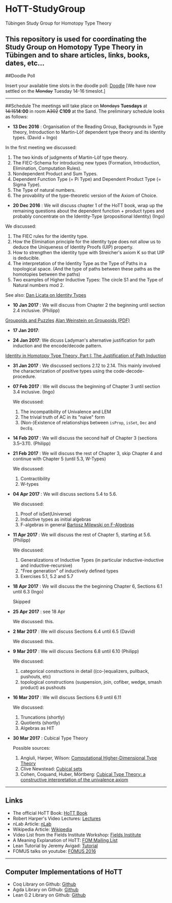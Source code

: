 # HoTT-StudyGroup
Tübingen Study Group for Homotopy Type Theory

This repository is used for coordinating the Study Group on Homotopy Type Theory in Tübingen and to share articles, links, books, dates, etc...
---
##Doodle Poll

Insert your available time slots in the doodle poll: [Doodle](http://doodle.com/poll/pspsxu986q263bhp)
[We have now settled on the <del>Monday</del> Tuesday 14-16 timeslot.]

---
##Schedule
The meetings will take place on <del>Mondays</del> __Tuesdays__  at <del>14:15</del>__14:00__ in room <del>A302</del> __C109__ at the Sand.
The preliminary schedule looks as follows:
  * __13 Dec 2016__ :
  Organisation of the Reading Group, Backgrounds in Type theory, Introduction to Martin-Löf dependent type theory and its identity types. (David + Ingo)
  
  In the first meeting we discussed:

  1. The two kinds of judgments of Martin-Löf type theory.
  2. The FIEC-Schema for introducing new types (Formation, Introduction, Elimination, Computation Rules).
  3. Nondependent Product and Sum Types.
  4. Dependent Function Type (= Pi Type) and Dependent Product Type (= Sigma Type).
  5. The Type of natural numbers.
  6. The provability of the type-theoretic version of the Axiom of Choice.
  
  * __20 Dec 2016__ : We will discuss chapter 1 of the HoTT book, wrap up the remaining questions about the dependent function + product types and probably concentrate on the Identity-Type (propositional Identity) (Ingo)

  We discussed:

  1. The FIEC rules for the identity type.
  2. How the Elimination principle for the identity type does not allow us to deduce the Uniqueness of Identity Proofs (UIP) property.
  3. How to strengthen the identity type with Streicher's axiom K so that UIP is deducible.
  4. The interpretation of the Identity Type as the Type of Paths in a topological space. (And the type of paths between these paths as the homotopies between the paths)
  5. Two examples of Higher Inductive Types: The circle S1 and the Type of Natural numbers mod 2.

  See also:
  [Dan Licata on Identity Types](https://homotopytypetheory.org/2011/04/10/just-kidding-understanding-identity-elimination-in-homotopy-type-theory/)
  
  * __10 Jan 2017__ : We will discuss from Chapter 2 the beginning until section 2.4 inclusive. (Philipp)
  
  [Groupoids and Puzzles](https://cornellmath.wordpress.com/2008/01/27/puzzles-groups-and-groupoids/)
  [Alan Weinstein on Groupoids (PDF)](http://www.ams.org/notices/199607/weinstein.pdf)
  
  * __17 Jan 2017__:
  
  * __24 Jan 2017__: We dicuss Ladyman's alternative justification for path induction and the encode/decode pattern.
  
  [Identity in Homotopy Type Theory, Part I: The Justification of Path Induction](http://philsci-archive.pitt.edu/11079/1/Identity_in_HTT_public.pdf)
  
  * __31 Jan 2017__ : We discussed sections 2.12 to 2.14.
  This mainly involved the characterization of positive types using the code-decode-procedure.

  * __07 Feb 2017__ : We will discuss the beginning of Chapter 3 until section 3.4 inclusive. (Ingo)

    We discussed:
    1. The incompatibility of Univalence and LEM
    2. The trivial truth of AC in its "naive" form
    3. (Non-)Existence of relationships between `isProp`, `isSet`, `Dec` and `DecEq`.

  * __14 Feb 2017__ : We will discuss the second half of Chapter 3 (sections 3.5&ndash;3.11). (Philipp)


  * __21 Feb 2017__ : We will discuss the rest of Chapter 3, skip Chapter 4 and continue with Chapter 5 (until 5.3, W-Types)

    We discussed:
    1. Contractibility
    2. W-types

  * __04 Apr 2017__ : We will discuss sections 5.4 to 5.6.

    We discussed:
    1. Proof of isSet(Universe)
    2. Inductive types as initial algebras
    3. F-algebras in general [Bartosz Milewski on F-Algebras](https://www.schoolofhaskell.com/user/bartosz/understanding-algebras)

  * __11 Apr 2017__ : We will discuss the rest of Chapter 5, starting at 5.6. (Philipp)

    We discussed:
    1. Generalizations of Inductive Types (in particular inductive-inductive and inductive-recursive)
    2. "Free generation" of inductively defined types
    3. Exercises 5.1, 5.2 and 5.7

  * __18 Apr 2017__ : We will discuss the the beginning Chapter 6, Sections 6.1 until 6.3 (Ingo)

    Skipped

  * __25 Apr 2017__ : see 18 Apr

    We discussed: this.

  * __2 Mar 2017__ : We will discuss Sections 6.4 until 6.5 (David)

    We discussed: this.

  * __9 Mar 2017__ : We will discuss Sections 6.8 until 6.10 (Philipp)
    
    We discussed:
    1. categorical constructions in detail ((co-)equalizers, pullback, pushouts, etc)
    2. topological constructions (suspension, join, cofiber, wedge, smash product) as pushouts

  * __16 Mar 2017__ : We will discuss Sections 6.9 until 6.11

    We discussed:
    1. Truncations (shortly)
    2. Quotients (shortly)
    3. Algebras as HIT

  * __30 Mar 2017__ : Cubical Type Theory

    Possible sources:
    1. Angiuli, Harper, Wilson: [Computational Higher-Dimensional Type Theory](http://www.cs.cmu.edu/~rwh/papers/chitt/popl17.pdf)
    2. Clive Newstead: [Cubical sets](http://math.cmu.edu/~cnewstea/notes/cubicalsets.pdf)
    3. Cohen, Coquand, Huber, Mörtberg: [Cubical Type Theory: a constructive interpretation of the univalence axiom](http://www.cse.chalmers.se/~simonhu/papers/cubicaltt.pdf)
---

## Links
  * The official HoTT Book: [HoTT Book](https://homotopytypetheory.org/book/)
  * Robert Harper's Video Lectures: [Lectures](https://www.cs.cmu.edu/~rwh/courses/hott/)
  * nLab Article: [nLab](https://ncatlab.org/nlab/show/homotopy+type+theory)
  * Wikipedia Article: [Wikipedia](https://en.wikipedia.org/wiki/Homotopy_type_theory)
  * Video List from the Fields Institute Workshop: [Fields Institute](http://www.fields.utoronto.ca/video-archive/event/2012)
  * A Meaning Explanation of HoTT: [FOM Mailing List](http://www.cs.nyu.edu/pipermail/fom/2017-February/020307.html)
  * Lean Tutorial by Jeremy Avigad: [Tutorial](https://avigad.github.io/logic_and_proof/)
  * FOMUS talks on youtube: [FOMUS 2016](https://www.youtube.com/channel/UCKaadwPtdsKwsWTLZ8GGxCA)


---
## Computer Implementations of HoTT
  * Coq Library on Github: [Github](https://github.com/HoTT/HoTT)
  * Agda Library on Github: [Github](https://github.com/HoTT/HoTT-Agda)
  * Lean 0.2 Library on Github: [Github](https://github.com/leanprover/lean2/tree/master/hott)

